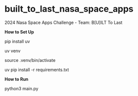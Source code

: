 # built_to_last_nasa_space_apps

2024 Nasa Space Apps Challenge - Team: B[U]ILT To Last

**How to Set Up**

pip install uv

uv venv

source .venv/bin/activate

uv pip install -r requirements.txt


**How to Run**

python3 main.py
